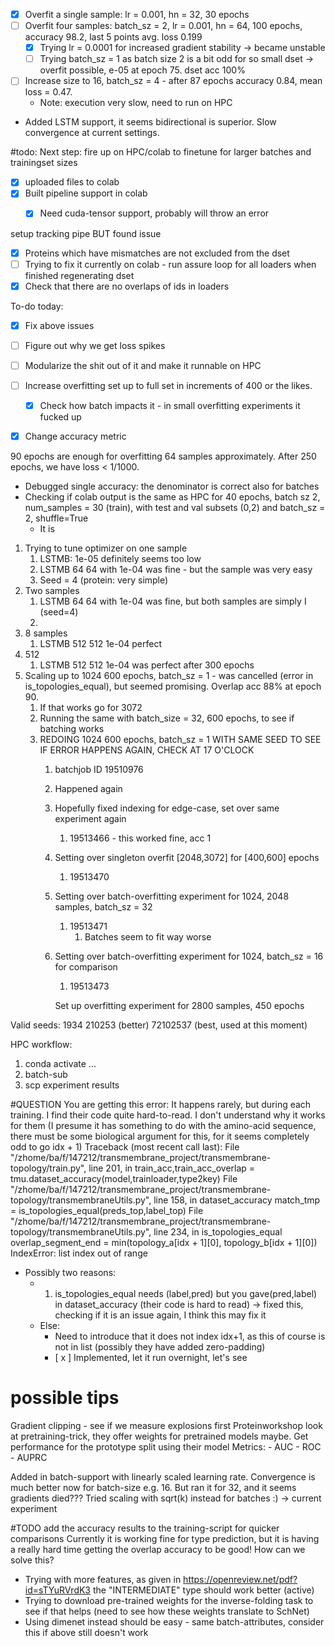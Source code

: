 
- [x] Overfit a single sample: lr = 0.001, hn = 32, 30 epochs
- [ ] Overfit four samples: batch_sz = 2, lr = 0.001, hn = 64, 100 epochs, accuracy 98.2, last 5 points avg. loss 0.199
	- [x] Trying lr = 0.0001 for increased gradient stability -> became unstable 
	- [ ] Trying batch_sz = 1 as batch size 2 is a bit odd for so small dset  -> overfit possible, e-05 at epoch 75. dset acc 100%
- [ ] Increase size to 16, batch_sz = 4 - after 87 epochs accuracy 0.84, mean loss = 0.47. 
	- Note: execution very slow, need to run on HPC
- Added LSTM support, it seems bidirectional is superior. Slow convergence at current settings. 


#todo: Next step: fire up on HPC/colab to finetune for larger batches and trainingset sizes 

- [x] uploaded files to colab
- [x] Built pipeline support in colab
	- [x] Need cuda-tensor support, probably will throw an error


setup tracking pipe BUT found issue 
- [x] Proteins which have mismatches are not excluded from the dset 
- [ ] Trying to fix it currently on colab - run assure loop for all loaders when finished regenerating dset
- [x] Check that there are no overlaps of ids in loaders

To-do today: 
- [x] Fix above issues
- [ ] Figure out why we get loss spikes 
- [ ] Modularize the shit out of it and make it runnable on HPC 
- [ ] Increase overfitting set up to full set in increments of 400 or the likes. 
	- [x] Check how batch impacts it - in small overfitting experiments it fucked up 
- [x] Change accuracy metric


90 epochs are enough for overfitting 64 samples approximately. After 250 epochs, we have loss < 1/1000. 


- Debugged single accuracy: the denominator is correct also for batches
- Checking if colab output is the same as HPC for 40 epochs, batch sz 2, num_samples = 30 (train), with test and val subsets (0,2) and batch_sz = 2, shuffle=True
	- It is 

1. Trying to tune optimizer on one sample
	1. LSTMB: 1e-05 definitely seems too low 
	2. LSTMB 64 64 with 1e-04 was fine - but the sample was very easy
	3. Seed = 4 (protein: very simple)
2. Two samples
	1. LSTMB 64 64 with 1e-04 was fine, but both samples are simply I (seed=4)
	2. 
3. 8 samples
	1. LSTMB 512 512 1e-04 perfect
4. 512
	1. LSTMB 512 512 1e-04 was perfect after 300 epochs
5. Scaling up to 1024 600 epochs, batch_sz = 1 - was cancelled (error in is_topologies_equal), but seemed promising. Overlap acc 88% at epoch 90. 
	1. If that works go for 3072 
	2. Running the same with batch_size = 32, 600 epochs, to see if batching works
	3. REDOING 1024 600 epochs, batch_sz = 1 WITH SAME SEED TO SEE IF ERROR HAPPENS AGAIN, CHECK AT 17 O'CLOCK
		1. batchjob ID 19510976
		2. Happened again
		3. Hopefully fixed indexing for edge-case, set over same experiment again 
			1. 19513466 - this worked fine, acc 1 
		4. Setting over singleton overfit [2048,3072] for [400,600] epochs 
			1. 19513470
		5. Setting over batch-overfitting experiment for 1024, 2048 samples, batch_sz = 32
			1. 19513471
				1. Batches seem to fit way worse 
		6. Setting over batch-overfitting experiment for 1024, batch_sz = 16 for comparison
			1. 19513473

			Set up overfitting experiment for 2800 samples, 450 epochs
			

Valid seeds: 
1934
210253 (better)
72102537 (best, used at this moment)


HPC workflow: 
1. conda activate ...
2. batch-sub 
3. scp experiment results



#QUESTION 
You are getting this error: It happens rarely, but during each training. I find their code quite hard-to-read. I don't understand why it works for them (I presume it has something to do with the amino-acid sequence, there must be some biological argument for this, for it seems completely odd to go idx + 1)
Traceback (most recent call last):
  File "/zhome/ba/f/147212/transmembrane_project/transmembrane-topology/train.py", line 201, in <module>
    train_acc,train_acc_overlap = tmu.dataset_accuracy(model,trainloader,type2key)
  File "/zhome/ba/f/147212/transmembrane_project/transmembrane-topology/transmembraneUtils.py", line 158, in dataset_accuracy
    match_tmp = is_topologies_equal(preds_top,label_top)
  File "/zhome/ba/f/147212/transmembrane_project/transmembrane-topology/transmembraneUtils.py", line 234, in is_topologies_equal
    overlap_segment_end = min(topology_a[idx + 1][0], topology_b[idx + 1][0])
IndexError: list index out of range


- Possibly two reasons: 
	- 1. is_topologies_equal needs (label,pred) but you gave(pred,label) in dataset_accuracy (their code is hard to read) -> fixed this, checking if it is an issue again, I think this may fix it
	- Else: 
		- Need to introduce that it does not index idx+1, as this of course is not in list (possibly they have added zero-padding)
		- [ x ] Implemented, let it run overnight, let's see  



<h1>possible tips</h1>
Gradient clipping - see if we measure explosions first
Proteinworkshop look at pretraining-trick, they offer weights for pretrained models maybe.
Get performance for the prototype split using their model 
Metrics: 
- AUC
- ROC 
- AUPRC


Added in batch-support with linearly scaled learning rate. Convergence is much better now for batch-size e.g. 16. But ran it for 32, and it seems gradients died??? Tried scaling with sqrt(k) instead for batches :) -> current experiment



#TODO add the accuracy results to the training-script for quicker comparisons
Currently it is working fine for type prediction, but it is having a really hard time getting the overlap accuracy to be good! How can we solve this? 
- Trying with more features, as given in https://openreview.net/pdf?id=sTYuRVrdK3 the "INTERMEDIATE" type should work better (active)
- Trying to download pre-trained weights for the inverse-folding task to see if that helps (need to see how these weights translate to SchNet)
- Using dimenet instead should be easy - same batch-attributes, consider this if above still doesn't work 